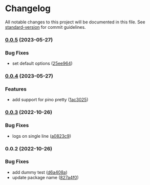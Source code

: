 # Changelog

All notable changes to this project will be documented in this file. See [standard-version](https://github.com/conventional-changelog/standard-version) for commit guidelines.

### [0.0.5](https://github.com/lmesacademy/clog/compare/v0.0.4...v0.0.5) (2023-05-27)


### Bug Fixes

* set default options ([25ee964](https://github.com/lmesacademy/clog/commit/25ee9648982c2a7dc203c371fe623f346f45664c))

### [0.0.4](https://github.com/lmesacademy/clog/compare/v0.0.3...v0.0.4) (2023-05-27)


### Features

* add support for pino pretty ([1ac3025](https://github.com/lmesacademy/clog/commit/1ac30252039d60fad9d62072dcb75a048f122d57))

### [0.0.3](https://github.com/lmesacademy/clog/compare/v0.0.2...v0.0.3) (2022-10-26)


### Bug Fixes

* logs on single line ([a0823c9](https://github.com/lmesacademy/clog/commit/a0823c9f5730d07648412a4a262aab60a44b0627))

### 0.0.2 (2022-10-26)


### Bug Fixes

* add dummy test ([d6a408a](https://github.com/lmesacademy/clog/commit/d6a408a756b449db3338ad6f44e5ac5c2d688062))
* update package name ([827a4f0](https://github.com/lmesacademy/clog/commit/827a4f0408f2c02f22aac6876a4c7c89c54fa916))
